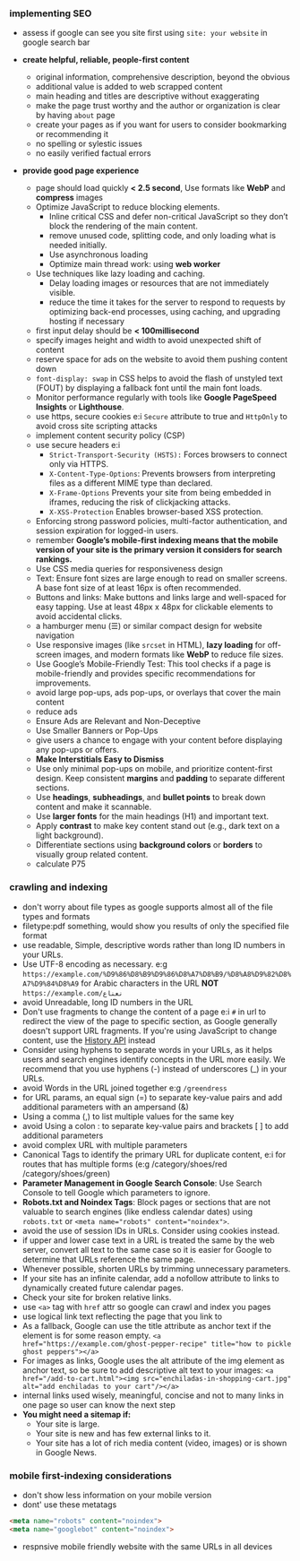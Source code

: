 ### implementing SEO 
- assess if google can see you site first using `site: your website` in google search bar

- **create helpful, reliable, people-first content**
    - original information, comprehensive description, beyond the obvious
    - additional value is added to web scrapped content
    - main heading and titles are descriptive without exaggerating
    - make the page trust worthy and the author or organization is clear by having `about` page
    - create your pages as if you want for users to consider bookmarking or recommending it
    - no spelling or sylestic issues
    - no easily verified factual errors
- **provide good page experience**
    - page should load quickly **< 2.5 second**,  Use formats like **WebP** and **compress** images
    - Optimize JavaScript to reduce blocking elements.
        - Inline critical CSS and defer non-critical JavaScript so they don’t block the rendering of the main content.
        - remove unused code, splitting code, and only loading what is needed initially.
        - Use asynchronous loading
        - Optimize main thread work: using **web worker**
    - Use techniques like lazy loading and caching.
        - Delay loading images or resources that are not immediately visible.
        - reduce the time it takes for the server to respond to requests by optimizing back-end processes, using caching, and upgrading hosting if necessary
    - first input delay should be **< 100millisecond**
    - specify images height and width to avoid unexpected shift of content
    - reserve space for ads on the website to avoid them pushing content down
    - `font-display: swap` in CSS helps to avoid the flash of unstyled text (FOUT) by displaying a fallback font until the main font loads.
    - Monitor performance regularly with tools like **Google PageSpeed Insights** or **Lighthouse**.
    - use https, secure cookies e:i `Secure` attribute to true and `HttpOnly` to avoid cross site scripting attacks
    - implement content security policy (CSP)
    - use secure headers e:i
        - `Strict-Transport-Security (HSTS):` Forces browsers to connect only via HTTPS.
        - `X-Content-Type-Options`: Prevents browsers from interpreting files as a different MIME type than declared.
        - `X-Frame-Options` Prevents your site from being embedded in iframes, reducing the risk of clickjacking attacks.
        - `X-XSS-Protection` Enables browser-based XSS protection.
    -  Enforcing strong password policies, multi-factor authentication, and session expiration for logged-in users.
    - remember **Google’s mobile-first indexing means that the mobile version of your site is the primary version it considers for search rankings.**
    - Use CSS media queries for responsiveness design
    - Text: Ensure font sizes are large enough to read on smaller screens. A base font size of at least 16px is often recommended.
    - Buttons and links: Make buttons and links large and well-spaced for easy tapping. Use at least 48px x 48px for clickable elements to avoid accidental clicks.
    - a hamburger menu (☰) or similar compact design for website navigation
    -  Use responsive images (like `srcset` in HTML), **lazy loading** for off-screen images, and modern formats like **WebP** to reduce file sizes.
    - Use Google’s Mobile-Friendly Test: This tool checks if a page is mobile-friendly and provides specific recommendations for improvements.
    - avoid large pop-ups, ads pop-ups, or overlays that cover the main content
    - reduce ads
    - Ensure Ads are Relevant and Non-Deceptive
    - Use Smaller Banners or Pop-Ups
    - give users a chance to engage with your content before displaying any pop-ups or offers.
    - **Make Interstitials Easy to Dismiss**
    - Use only minimal pop-ups on mobile, and prioritize content-first design.
    Keep consistent **margins** and **padding** to separate different sections.
    - Use **headings**, **subheadings**, and **bullet points** to break down content and make it scannable.
    - Use **larger fonts** for the main headings (H1) and important text.
    - Apply **contrast** to make key content stand out (e.g., dark text on a light background).
    - Differentiate sections using **background colors** or **borders** to visually group related content.
    - calculate P75

### crawling and indexing
- don't worry about file types as google supports almost all of the file types and formats
- filetype:pdf something, would show you results of only the specified file format
- use readable, Simple, descriptive words rather than long ID numbers in your URLs.
- Use UTF-8 encoding as necessary. e:g `https://example.com/%D9%86%D8%B9%D9%86%D8%A7%D8%B9/%D8%A8%D9%82%D8%A7%D9%84%D8%A9` for Arabic characters in the URL **NOT** `https://example.com/نعناع`
- avoid Unreadable, long ID numbers in the URL
- Don't use fragments to change the content of a page e:i `#` in url to redirect the view of the page to specific section, as Google generally doesn't support URL fragments. If you're using JavaScript to change content, use the [History API](https://developers.google.com/search/docs/crawling-indexing/javascript/javascript-seo-basics#use-history-api) instead
- Consider using hyphens to separate words in your URLs, as it helps users and search engines identify concepts in the URL more easily. We recommend that you use hyphens (-) instead of underscores (_) in your URLs.
- avoid Words in the URL joined together e:g `/greendress`
- for URL params, an equal sign (=) to separate key-value pairs and add additional parameters with an ampersand (&)
- Using a comma (,) to list multiple values for the same key
- avoid Using a colon : to separate key-value pairs and brackets [ ] to add additional parameters
- avoid complex URL with multiple parameters
- Canonical Tags to identify the primary URL for duplicate content, e:i for routes that has multiple forms (e:g /category/shoes/red /category/shoes/green)
- **Parameter Management in Google Search Console**: Use Search Console to tell Google which parameters to ignore.
- **Robots.txt and Noindex Tags**: Block pages or sections that are not valuable to search engines (like endless calendar dates) using `robots.txt` or `<meta name="robots" content="noindex">`.
- avoid the use of session IDs in URLs. Consider using cookies instead.
- if upper and lower case text in a URL is treated the same by the web server, convert all text to the same case so it is easier for Google to determine that URLs reference the same page.
- Whenever possible, shorten URLs by trimming unnecessary parameters.
- If your site has an infinite calendar, add a nofollow attribute to links to dynamically created future calendar pages.
- Check your site for broken relative links.
- use `<a>` tag with `href` attr so google can crawl and index you pages
- use logical link text reflecting the page that you link to
- As a fallback, Google can use the title attribute as anchor text if the <a> element is for some reason empty.
`<a href="https://example.com/ghost-pepper-recipe" title="how to pickle ghost peppers"></a>`
- For images as links, Google uses the alt attribute of the img element as anchor text, so be sure to add descriptive alt text to your images:
`<a href="/add-to-cart.html"><img src="enchiladas-in-shopping-cart.jpg" alt="add enchiladas to your cart"/></a>`
- internal links used wisely, meaningful, concise and not to many links in one page so user can know the next step
- **You might need a sitemap if:**
    - Your site is large. 
    - Your site is new and has few external links to it. 
    - Your site has a lot of rich media content (video, images) or is shown in Google News.

### mobile first-indexing considerations
- don't show less information on your mobile version
- dont' use these metatags
```html
<meta name="robots" content="noindex">
<meta name="googlebot" content="noindex">
```
- respnsive mobile friendly website with the same URLs in all devices